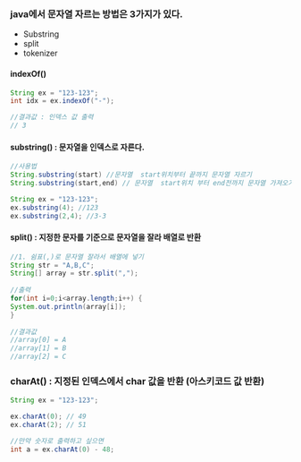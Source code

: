 ### java에서 문자열 자르는 방법은 3가지가 있다.

- Substring
- split
- tokenizer





#### indexOf()

```java
String ex = "123-123";
int idx = ex.indexOf("-");

//결과값 : 인덱스 값 출력
// 3 
```



#### substring() : 문자열을 인덱스로 자른다.

``` java
//사용법
String.substring(start) //문자열  start위치부터 끝까지 문자열 자르기
String.substring(start,end) // 문자열  start위치 부터 end전까지 문자열 가져오기
```

```java
String ex = "123-123";
ex.substring(4); //123
ex.substring(2,4); //3-3
```



#### split() : 지정한 문자를 기준으로 문자열을 잘라 배열로 반환

```java
//1. 쉼표(,)로 문자열 잘라서 배열에 넣기
String str = "A,B,C";
String[] array = str.split(",");
		    
//출력				
for(int i=0;i<array.length;i++) {
System.out.println(array[i]);
}
		  
//결과값 
//array[0] = A
//array[1] = B
//array[2] = C
```



### charAt() : 지정된 인덱스에서 char 값을 반환 (아스키코드 값 반환)

```java
String ex = "123-123";

ex.charAt(0); // 49
ex.charAt(2); // 51

//만약 숫자로 출력하고 싶으면
int a = ex.charAt(0) - 48;
```



